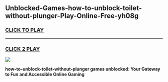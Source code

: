 
## Unblocked-Games-how-to-unblock-toilet-without-plunger-Play-Online-Free-yh08g
<h3>
<a href="https://premium76.site?title=how-to-unblock-toilet-without-plunger&ref=26A">CLICK TO PLAY</a></h3>
<hr>

<h3>
<a href="https://premium76.site?title=how-to-unblock-toilet-without-plunger&ref=26A">CLICK 2 PLAY</a>
  
</h3>

<a href="https://premium76.site?title=how-to-unblock-toilet-without-plunger&ref=26A"><img src="https://clearcache.store/games.png"></a>


**how-to-unblock-toilet-without-plunger games unblocked: Your Gateway to Fun and Accessible Online Gaming**
